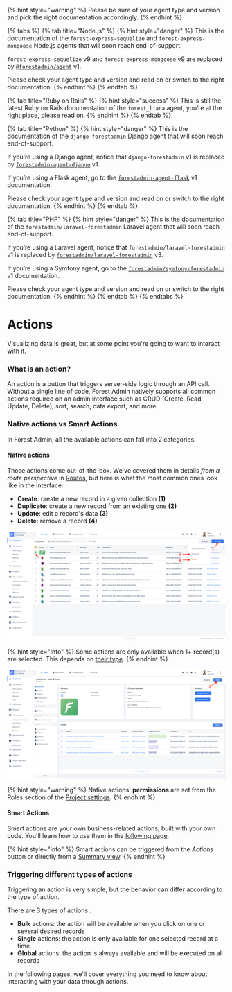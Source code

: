 {% hint style="warning" %}
Please be sure of your agent type and version and pick the right documentation accordingly.
{% endhint %}

{% tabs %}
{% tab title="Node.js" %}
{% hint style="danger" %}
This is the documentation of the `forest-express-sequelize` and `forest-express-mongoose` Node.js agents that will soon reach end-of-support.

`forest-express-sequelize` v9 and `forest-express-mongoose` v9 are replaced by [`@forestadmin/agent`](https://docs.forestadmin.com/developer-guide-agents-nodejs/) v1.

Please check your agent type and version and read on or switch to the right documentation.
{% endhint %}
{% endtab %}

{% tab title="Ruby on Rails" %}
{% hint style="success" %}
This is still the latest Ruby on Rails documentation of the `forest_liana` agent, you’re at the right place, please read on.
{% endhint %}
{% endtab %}

{% tab title="Python" %}
{% hint style="danger" %}
This is the documentation of the `django-forestadmin` Django agent that will soon reach end-of-support.

If you’re using a Django agent, notice that `django-forestadmin` v1 is replaced by [`forestadmin-agent-django`](https://docs.forestadmin.com/developer-guide-agents-python) v1.

If you’re using a Flask agent, go to the [`forestadmin-agent-flask`](https://docs.forestadmin.com/developer-guide-agents-python) v1 documentation.

Please check your agent type and version and read on or switch to the right documentation.
{% endhint %}
{% endtab %}

{% tab title="PHP" %}
{% hint style="danger" %}
This is the documentation of the `forestadmin/laravel-forestadmin` Laravel agent that will soon reach end-of-support.

If you’re using a Laravel agent, notice that `forestadmin/laravel-forestadmin` v1 is replaced by [`forestadmin/laravel-forestadmin`](https://docs.forestadmin.com/developer-guide-agents-php) v3.

If you’re using a Symfony agent, go to the [`forestadmin/symfony-forestadmin`](https://docs.forestadmin.com/developer-guide-agents-php) v1 documentation.

Please check your agent type and version and read on or switch to the right documentation.
{% endhint %}
{% endtab %}
{% endtabs %}

# Actions

Visualizing data is great, but at some point you're going to want to interact with it.

### What is an action?

An action is a button that triggers server-side logic through an API call. Without a single line of code, Forest Admin natively supports all common actions required on an admin interface such as CRUD (Create, Read, Update, Delete), sort, search, data export, and more.

### Native actions vs Smart Actions

In Forest Admin, all the available actions can fall into 2 categories.

#### Native actions

Those actions come out-of-the-box. We've covered them in details _from a route perspective_ in [Routes](../routes/), but here is what the most common ones look like in the interface:

- **Create**: create a new record in a given collection **(1)**
- **Duplicate**: create a new record from an existing one **(2)**
- **Update**: edit a record's data **(3)**
- **Delete**: remove a record **(4)**

![](<../../.gitbook/assets/screenshot 2019-07-01 at 12.31.54.png>)

{% hint style="info" %}
Some actions are only available when 1+ record(s) are selected. This depends on [their type](./#triggering-different-types-of-actions).
{% endhint %}

![](<../../.gitbook/assets/screenshot 2019-07-01 at 12.36.29.png>)

{% hint style="warning" %}
Native actions' **permissions** are set from the Roles section of the [Project settings](https://docs.forestadmin.com/user-guide/project-settings/teams-and-users/manage-roles).
{% endhint %}

#### Smart Actions

Smart actions are your own business-related actions, built with your own code. You'll learn how to use them in the [following page](create-and-manage-smart-actions/#what-is-a-smart-action).

{% hint style="info" %}
Smart actions can be triggered from the _Actions_ button or directly from a [Summary view](https://docs.forestadmin.com/user-guide/getting-started/master-your-ui/build-a-summary-view).
{% endhint %}

### Triggering different types of actions

Triggering an action is very simple, but the behavior can differ according to the type of action.

There are 3 types of actions :

- **Bulk** actions: the action will be available when you click on one or several desired records
- **Single** actions: the action is only available for one selected record at a time
- **Global** actions: the action is always available and will be executed on all records

In the following pages, we'll cover everything you need to know about interacting with your data through actions.
